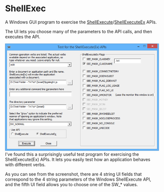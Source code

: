 # ShellExec
A Windows GUI program to exercise the [ShellExecute](https://learn.microsoft.com/en-us/windows/win32/api/shellapi/nf-shellapi-shellexecutea)/[ShellExecuteEx](https://learn.microsoft.com/en-us/windows/win32/api/shellapi/nf-shellapi-shellexecuteexa) APIs.

The UI lets you choose many of the parameters to the API calls, and then executes the API.

![alt text](shellexec_screenshot.png)
I've found this a surprisingly useful test program for exercising the ShellExecute(Ex) APIs. It lets you easily test how an application behaves with different verbs.

As you can see from the screenshot, there are 4 string UI fields that correspond to the 4 string parameters of the Windows ShellExecute API, and the fifth UI field allows you to choose one of the SW_* values.
